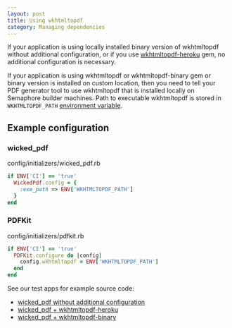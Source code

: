 ```yaml
---
layout: post
title: Using wkhtmltopdf
category: Managing dependencies
---
```


If your application is using locally installed binary version of wkhtmltopdf without additional configuration, or if you use [wkhtmltopdf-heroku](https://github.com/bradphelan/wkhtmltopdf-heroku) gem, no additional configuration is necessary.

If your application is using wkhtmltopdf or wkhtmltopdf-binary gem or binary version is installed on custom location, then you need to tell your PDF generator tool to use wkhtmltopdf that is installed locally on Semaphore builder machines. Path to executable wkhtmltopdf is stored in `WKHTMLTOPDF_PATH` [environment variable](/docs/available-environment-variables.html).

## Example configuration

### wicked_pdf

config/initializers/wicked_pdf.rb

```ruby
if ENV['CI'] == 'true'
  WickedPdf.config = {
    :exe_path => ENV['WKHTMLTOPDF_PATH']
  }
end
```

### PDFKit

config/initializers/pdfkit.rb

```ruby
if ENV['CI'] == 'true'
  PDFKit.configure do |config|
    config.wkhtmltopdf = ENV['WKHTMLTOPDF_PATH']
  end
end
```

See our test apps for example source code:

- [wicked_pdf without additional configuration](https://github.com/renderedtext/testapp-capybara-webkit/tree/pdf)
- [wicked_pdf + wkhtmltopdf-heroku](https://github.com/renderedtext/testapp-capybara-webkit/tree/wkhtmltopdf-heroku)
- [wicked_pdf + wkhtmltopdf-binary](https://github.com/renderedtext/testapp-capybara-webkit/tree/wkhtmltopdf-binary)
